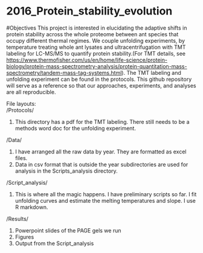 # 2016_Protein_stability_evolution

#Objectives
This project is interested in elucidating the adaptive shifts in protein stability across the whole proteome between ant species that occupy different thermal regimes. We couple unfolding experiments, by temperature treating whole ant lysates and ultracentrifugation with TMT labeling for LC-MS/MS to quantify protein stability.(For TMT details, see https://www.thermofisher.com/us/en/home/life-science/protein-biology/protein-mass-spectrometry-analysis/protein-quantitation-mass-spectrometry/tandem-mass-tag-systems.html). The TMT labeling and unfolding experiment can be found in the protocols. This github repository will serve as a reference so that our approaches, experiments, and analyses are all reproducible. 

File layouts:    
/Protocols/    
1) This directory has a pdf for the TMT labeling. There still needs to be a methods word doc for the unfolding experiment.


/Data/     
1) I have arranged all the raw data by year. They are formatted as excel files. 
2) Data in csv format that is  outside the year subdirectories are used for analysis in the Scripts_analysis directory. 

/Script_analysis/    
1) This is where all the magic happens. I have preliminary scripts so far. I fit unfolding curves and estimate the melting temperatures and slope. I use R markdown. 

/Results/    
1) Powerpoint slides of the PAGE gels we run
2) Figures 
3) Output from the Script_analysis
